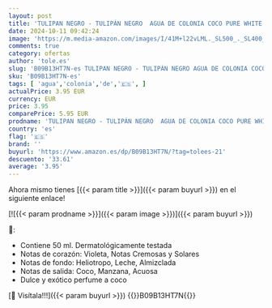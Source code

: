 ```yaml
---
layout: post
title: 'TULIPAN NEGRO - TULIPÁN NEGRO  AGUA DE COLONIA COCO PURE WHITE 50ML'
date: 2024-10-11 09:42:24
image: 'https://m.media-amazon.com/images/I/41M+l22vLML._SL500_._SL400_.jpg'
comments: true
category: ofertas
author: 'tole.es'
slug: 'B09B13HT7N-es TULIPAN NEGRO - TULIPÁN NEGRO AGUA DE COLONIA COCO PURE...'
sku: 'B09B13HT7N-es'
tags: [ 'agua','colonia','de','🇪🇸', ]
actualPrice: 3.95 EUR
currency: EUR
price: 3.95
comparePrice: 5.95 EUR
prodname: 'TULIPAN NEGRO - TULIPÁN NEGRO  AGUA DE COLONIA COCO PURE WHITE 50ML'
country: 'es'
flag: '🇪🇸'
brand: ''
buyurl: 'https://www.amazon.es/dp/B09B13HT7N/?tag=tolees-21'
descuento: '33.61'
average: '3.95'
---
```


Ahora mismo tienes [{{< param title >}}]({{< param buyurl >}}) en el siguiente enlace!

[![{{< param prodname >}}]({{< param image >}})]({{< param buyurl >}})

🔎:

- Contiene 50 ml. Dermatológicamente testada
- Notas de corazón: Violeta, Notas Cremosas y Solares
- Notas de fondo: Heliotropo, Leche, Almizclada
- Notas de salida: Coco, Manzana, Acuosa
- Dulce y exótico perfume a coco

[🛒 Visítala!!!]({{< param buyurl >}})
{{<world>}}B09B13HT7N{{</world>}}
